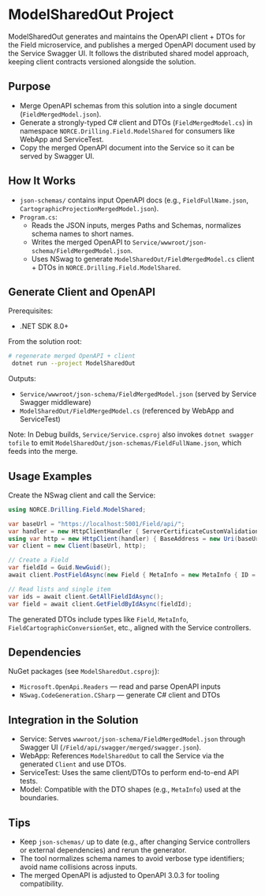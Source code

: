 # ModelSharedOut Project

ModelSharedOut generates and maintains the OpenAPI client + DTOs for the Field microservice, and publishes a merged OpenAPI document used by the Service Swagger UI. It follows the distributed shared model approach, keeping client contracts versioned alongside the solution.

## Purpose

- Merge OpenAPI schemas from this solution into a single document (`FieldMergedModel.json`).
- Generate a strongly-typed C# client and DTOs (`FieldMergedModel.cs`) in namespace `NORCE.Drilling.Field.ModelShared` for consumers like WebApp and ServiceTest.
- Copy the merged OpenAPI document into the Service so it can be served by Swagger UI.

## How It Works

- `json-schemas/` contains input OpenAPI docs (e.g., `FieldFullName.json`, `CartographicProjectionMergedModel.json`).
- `Program.cs`:
  - Reads the JSON inputs, merges Paths and Schemas, normalizes schema names to short names.
  - Writes the merged OpenAPI to `Service/wwwroot/json-schema/FieldMergedModel.json`.
  - Uses NSwag to generate `ModelSharedOut/FieldMergedModel.cs` client + DTOs in `NORCE.Drilling.Field.ModelShared`.

## Generate Client and OpenAPI

Prerequisites:
- .NET SDK 8.0+

From the solution root:
```bash
# regenerate merged OpenAPI + client
 dotnet run --project ModelSharedOut
```
Outputs:
- `Service/wwwroot/json-schema/FieldMergedModel.json` (served by Service Swagger middleware)
- `ModelSharedOut/FieldMergedModel.cs` (referenced by WebApp and ServiceTest)

Note: In Debug builds, `Service/Service.csproj` also invokes `dotnet swagger tofile` to emit `ModelSharedOut/json-schemas/FieldFullName.json`, which feeds into the merge.

## Usage Examples

Create the NSwag client and call the Service:
```csharp
using NORCE.Drilling.Field.ModelShared;

var baseUrl = "https://localhost:5001/Field/api/";
var handler = new HttpClientHandler { ServerCertificateCustomValidationCallback = (_,_,_,_) => true };
using var http = new HttpClient(handler) { BaseAddress = new Uri(baseUrl) };
var client = new Client(baseUrl, http);

// Create a Field
var fieldId = Guid.NewGuid();
await client.PostFieldAsync(new Field { MetaInfo = new MetaInfo { ID = fieldId }, Name = "My Field" });

// Read lists and single item
var ids = await client.GetAllFieldIdAsync();
var field = await client.GetFieldByIdAsync(fieldId);
```

The generated DTOs include types like `Field`, `MetaInfo`, `FieldCartographicConversionSet`, etc., aligned with the Service controllers.

## Dependencies

NuGet packages (see `ModelSharedOut.csproj`):
- `Microsoft.OpenApi.Readers` — read and parse OpenAPI inputs
- `NSwag.CodeGeneration.CSharp` — generate C# client and DTOs

## Integration in the Solution

- Service: Serves `wwwroot/json-schema/FieldMergedModel.json` through Swagger UI (`/Field/api/swagger/merged/swagger.json`).
- WebApp: References `ModelSharedOut` to call the Service via the generated `Client` and use DTOs.
- ServiceTest: Uses the same client/DTOs to perform end-to-end API tests.
- Model: Compatible with the DTO shapes (e.g., `MetaInfo`) used at the boundaries.

## Tips

- Keep `json-schemas/` up to date (e.g., after changing Service controllers or external dependencies) and rerun the generator.
- The tool normalizes schema names to avoid verbose type identifiers; avoid name collisions across inputs.
- The merged OpenAPI is adjusted to OpenAPI 3.0.3 for tooling compatibility.

